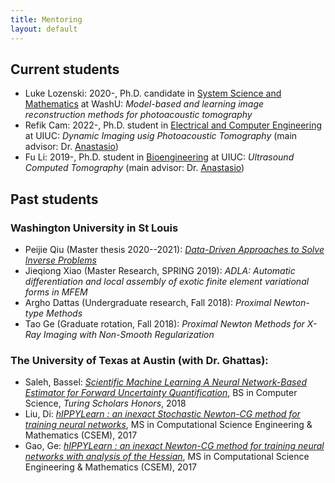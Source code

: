 ```yaml
---
title: Mentoring 
layout: default
---
```


## Current students
- Luke Lozenski: 2020-, Ph.D. candidate in [System Science and Mathematics](https://ese.wustl.edu/academics/graduate-programs/doctoral/PhD-in-Systems-Science-Mathematics.html) at WashU: *Model-based and learning image reconstruction methods for photoacoustic tomography*
- Refik Cam: 2022-, Ph.D. student in [Electrical and Computer Engineering](https://ece.illinois.edu/) at UIUC: *Dynamic Imaging usig Photoacoustic Tomography* (main advisor: Dr. [Anastasio](https://anastasio.bioengineering.illinois.edu))
- Fu Li: 2019-, Ph.D. student in [Bioengineering](https://bioengineering.illinois.edu/) at UIUC: *Ultrasound Computed Tomography* (main advisor: Dr. [Anastasio](https://anastasio.bioengineering.illinois.edu))


## Past students

### Washington University in St Louis
- Peijie Qiu (Master thesis 2020--2021): [*Data-Driven Approaches to Solve Inverse Problems*](https://openscholarship.wustl.edu/eng_etds/571/)
- Jieqiong Xiao (Master Research, SPRING 2019): *ADLA: Automatic differentiation and local assembly of exotic finite element variational forms in MFEM*
- Argho Dattas (Undergraduate research, Fall 2018):  *Proximal Newton-type Methods*
- Tao Ge (Graduate rotation, Fall 2018): *Proximal Newton Methods for X-Ray Imaging with Non-Smooth Regularization*

### The University of Texas at Austin (with Dr. Ghattas):
- Saleh, Bassel: [*Scientific Machine Learning A Neural Network-Based Estimator for Forward Uncertainty Quantification*](https://www.semanticscholar.org/paper/Scientific-Machine-Learning-A-Neural-Network-Based-Saleh/ab10e3a8e734458a61598314ecd58546b501f2f7), BS in Computer Science, *Turing Scholars Honors*, 2018
- Liu, Di: [*hIPPYLearn : an inexact Stochastic Newton-CG method for training neural networks*](https://repositories.lib.utexas.edu/handle/2152/62386), MS in Computational Science Engineering & Mathematics (CSEM), 2017
- Gao, Ge: [*hIPPYLearn : an inexact Newton-CG method for training neural networks with analysis of the Hessian*](https://repositories.lib.utexas.edu/handle/2152/62383), MS in Computational Science Engineering & Mathematics (CSEM), 2017
